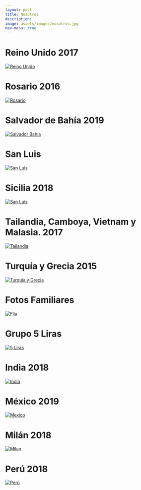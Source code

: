 ```yaml
---
layout: post
title: Nosotros
description:
image: assets/images/nosotros.jpg
nav-menu: true
---
```


# Reino Unido 2017
<a href="nosotros-reino.unido.html"> <img src="assets/images/reino.unido/CAMBRIDGE.1.2017.JPG" alt="Reino Unido"></a>

# Rosario 2016
<a href="nosotros-rosario.html"> <img src="assets/images/rosario/ROSARIO-2016.jpg" alt="Rosario"></a>

# Salvador de Bahía 2019
<a href="nosotros-salvador.bahia.html"> <img src="assets/images/salvador.de.bahia.2019/BRASIL-SALVADOR_DE_BAHIA-2019_10.jpg" alt="Salvador Bahía"></a>

# San Luis
<a href="nosotros-san.luis.html"> <img src="assets/images/san.luis/VILLA.MERCEDES.jpg" alt="San Luis"></a>

# Sicilia 2018
<a href="nosotros-sicilia.2018.html"> <img src="assets/images/sicilia.2018/SICILIA-CATANIA-2018.2.JPG" alt="San Luis"></a>

# Tailandia, Camboya, Vietnam y Malasia. 2017
<a href="nosotros-tailandia.html"> <img src="assets/images/tailandia/CAMBOYA-2017.7.JPG" alt="Tailandia"></a>

# Turquía y Grecia 2015
<a href="nosotros-tailandia.html"> <img src="assets/images/turquia/TURQUIA-2015.6.jpg" alt="Turquía y Grecia"></a>

# Fotos Familiares
<a href="nosotros-tailandia.html"> <img src="assets/images/flia/MIXFOTOSFAMILIARES.jpg" alt="Flia"></a>

# Grupo 5 Liras
<a href="nosotros-5liras.html"> <img src="assets/images/5liras/TURQUIA-GRECIA-2015.9.jpg" alt="5 Liras"></a>

# India 2018
<a href="nosotros-india.html"> <img src="assets/images/india/INDIA-2018.5.JPG" alt="India"></a>

# México 2019
<a href="nosotros-mexico.html"> <img src="assets/images/mexico/MEXICO-TAXCO-2019.jpg" alt="Mexico"></a>

# Milán 2018
<a href="nosotros-milan.html"> <img src="assets/images/milan/ITALIA-MILAN-2018.7.jpg" alt="Milan"></a>

# Perú 2018
<a href="nosotros-peru.html"> <img src="assets/images/peru/PERU-PISAC-2018.JPG" alt="Perú"></a>
